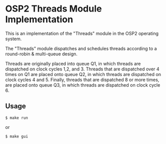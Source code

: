 # OSP2 Threads Module Implementation

This is an implementation of the "Threads" module in the OSP2 operating system.

The "Threads" module dispatches and schedules threads according to a round-robin & multi-queue design.

Threads are originally placed into queue Q1, in which threads are dispatched on clock cycles 1,2, and 3.
Threads that are dispatched over 4 times on Q1 are placed onto queue Q2, in which threads are dispatched on clock cycles 4 and 5.
Finally, threads that are dispatched 8 or more times, are placed onto queue Q3, in which threads are dispatched on clock cycle 6.

## Usage

`$ make run`

or

`$ make gui`

